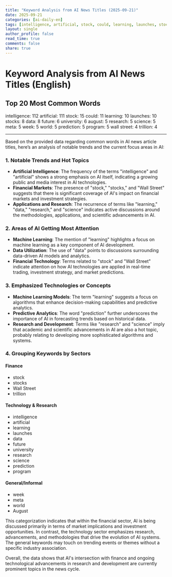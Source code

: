 ```yaml
---
title: "Keyword Analysis from AI News Titles (2025-09-21)"
date: 2025-09-21
categories: [ai-daily-en]
tags: [intelligence, artificial, stock, could, learning, launches, stocks, data, future, university, august, research, science, meta, week, world, prediction, program, wall street, trillion]
layout: single
author_profile: false
read_time: true
comments: false
share: true
---
```


# Keyword Analysis from AI News Titles (English)

## Top 20 Most Common Words

intelligence: 112
artificial: 111
stock: 15
could: 11
learning: 10
launches: 10
stocks: 8
data: 8
future: 6
university: 6
august: 5
research: 5
science: 5
meta: 5
week: 5
world: 5
prediction: 5
program: 5
wall street: 4
trillion: 4

---

Based on the provided data regarding common words in AI news article titles, here’s an analysis of notable trends and the current focus areas in AI:

### 1. Notable Trends and Hot Topics
- **Artificial Intelligence**: The frequency of the terms "intelligence" and "artificial" shows a strong emphasis on AI itself, indicating a growing public and media interest in AI technologies.
- **Financial Markets**: The presence of "stock," "stocks," and "Wall Street" suggests that there is significant coverage of AI's impact on financial markets and investment strategies.
- **Applications and Research**: The recurrence of terms like "learning," "data," "research," and "science" indicates active discussions around the methodologies, applications, and scientific advancements in AI.

### 2. Areas of AI Getting Most Attention
- **Machine Learning**: The mention of "learning" highlights a focus on machine learning as a key component of AI development.
- **Data Utilization**: The use of "data" points to discussions surrounding data-driven AI models and analytics.
- **Financial Technology**: Terms related to "stock" and "Wall Street" indicate attention on how AI technologies are applied in real-time trading, investment strategy, and market predictions.

### 3. Emphasized Technologies or Concepts
- **Machine Learning Models**: The term "learning" suggests a focus on algorithms that enhance decision-making capabilities and predictive analytics.
- **Predictive Analytics**: The word "prediction" further underscores the importance of AI in forecasting trends based on historical data.
- **Research and Development**: Terms like "research" and "science" imply that academic and scientific advancements in AI are also a hot topic, probably relating to developing more sophisticated algorithms and systems.

### 4. Grouping Keywords by Sectors

#### Finance
- stock
- stocks
- Wall Street
- trillion

#### Technology & Research
- intelligence
- artificial
- learning
- launches
- data
- future
- university
- research
- science
- prediction
- program

#### General/Informal
- week
- meta
- world
- August

This categorization indicates that within the financial sector, AI is being discussed primarily in terms of market implications and investment opportunities. In contrast, the technology sector emphasizes research, advancements, and methodologies that drive the evolution of AI systems. The general keywords may touch on trending events or themes without a specific industry association. 

Overall, the data shows that AI's intersection with finance and ongoing technological advancements in research and development are currently prominent topics in the news cycle.
